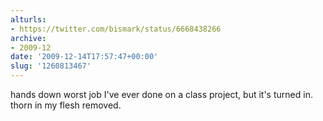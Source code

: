 ```yaml
---
alturls:
- https://twitter.com/bismark/status/6668438266
archive:
- 2009-12
date: '2009-12-14T17:57:47+00:00'
slug: '1260813467'
---
```


hands down worst job I've ever done on a class project, but it's turned in. thorn in my flesh removed.

